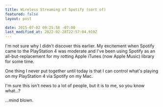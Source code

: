```yaml
---
title: Wireless Streaming of Spotify (sort of)
featured: false
layout: post

date: 2015-07-02 09:25:58 -07:00
last_modified_at: 2022-02-28T22:57:04.919Z
---
```


I'm not sure why I didn't discover this earlier. My excitement when Spotify came to the PlayStation 4 was moderate and I've been using Spotify as an all-but-replacement for my rotting Apple iTunes (now Apple Music) library for some time.

One thing I never put together until today is that I can control what's playing on my PlayStation 4 via Spotify on my Mac.

I'm sure this isn't news to a lot of people, but it is to me, so you know what…?

…mind blown.

